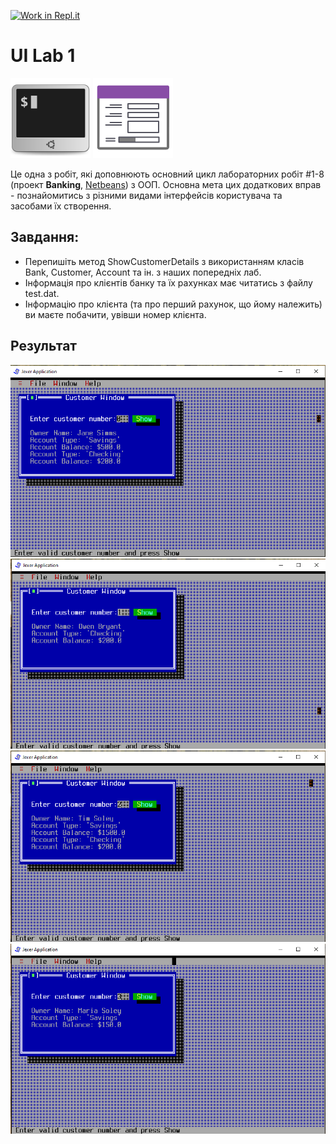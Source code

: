 [![Work in Repl.it](https://classroom.github.com/assets/work-in-replit-14baed9a392b3a25080506f3b7b6d57f295ec2978f6f33ec97e36a161684cbe9.svg)](https://classroom.github.com/online_ide?assignment_repo_id=2779466&assignment_repo_type=AssignmentRepo)
# UI Lab 1
![](terminal-icon.png)
![](gui-icon.png)

Це одна з робіт, які доповнюють основний цикл лабораторних робіт #1-8 (проект **Banking**, [Netbeans](https://netbeans.org/)) з ООП.  Основна мета цих додаткових вправ - познайомитись з різними видами інтерфейсів користувача та засобами їх створення. 

## Завдання:
* Перепишіть метод ShowCustomerDetails з використанням класів Bank, Customer, Account та ін. з наших попередніх лаб.
* Інформація про клієнтів банку та їх рахунках має читатись з файлу test.dat. 
* Інформацію про клієнта (та про перший рахунок, що йому належить) ви маєте побачити, увівши номер клієнта.

## Результат
![](0.png)
![](1.png)
![](2.png)
![](3.png)

